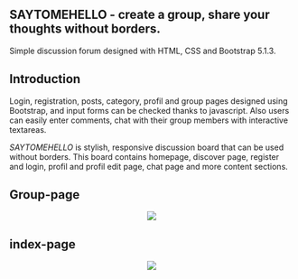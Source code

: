 ## SAYTOMEHELLO - create a group, share your thoughts without borders.
Simple discussion forum designed with HTML, CSS and Bootstrap 5.1.3.

## Introduction
Login, registration, posts, category, profil and group pages designed using Bootstrap, and input forms can be checked thanks to javascript. Also users can easily enter comments, chat with their group members with interactive textareas. 

*SAYTOMEHELLO* is stylish, responsive discussion board that can be used without borders. This board contains homepage, discover page, register and login, profil and profil edit page, chat page and more content sections.

## Group-page

<p align="center"><img src="https://user-images.githubusercontent.com/22591738/170170351-a7cfe36e-4b07-4bde-81c2-411ab477672e.PNG"></p>


## index-page

<p align="center"><img src="https://user-images.githubusercontent.com/22591738/170170574-31358269-71cd-4608-ad15-5062640e0fc5.PNG"></p>
